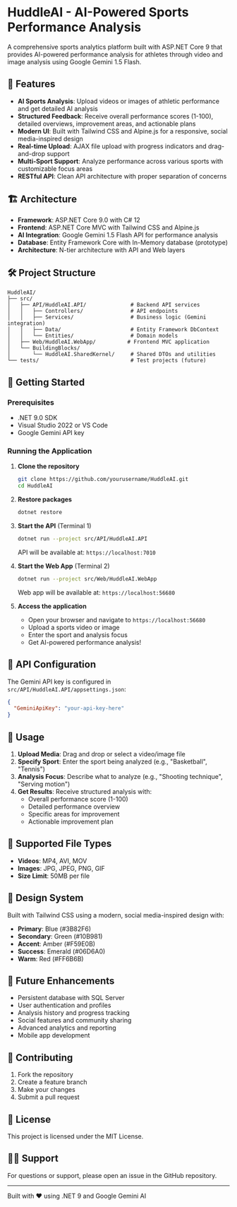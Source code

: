 # HuddleAI - AI-Powered Sports Performance Analysis

A comprehensive sports analytics platform built with ASP.NET Core 9 that provides AI-powered performance analysis for athletes through video and image analysis using Google Gemini 1.5 Flash.

## 🚀 Features

- **AI Sports Analysis**: Upload videos or images of athletic performance and get detailed AI analysis
- **Structured Feedback**: Receive overall performance scores (1-100), detailed overviews, improvement areas, and actionable plans
- **Modern UI**: Built with Tailwind CSS and Alpine.js for a responsive, social media-inspired design
- **Real-time Upload**: AJAX file upload with progress indicators and drag-and-drop support
- **Multi-Sport Support**: Analyze performance across various sports with customizable focus areas
- **RESTful API**: Clean API architecture with proper separation of concerns

## 🏗️ Architecture

- **Framework**: ASP.NET Core 9.0 with C# 12
- **Frontend**: ASP.NET Core MVC with Tailwind CSS and Alpine.js
- **AI Integration**: Google Gemini 1.5 Flash API for performance analysis
- **Database**: Entity Framework Core with In-Memory database (prototype)
- **Architecture**: N-tier architecture with API and Web layers

## 🛠️ Project Structure

```
HuddleAI/
├── src/
│   ├── API/HuddleAI.API/              # Backend API services
│   │   ├── Controllers/               # API endpoints
│   │   ├── Services/                  # Business logic (Gemini integration)
│   │   ├── Data/                      # Entity Framework DbContext
│   │   └── Entities/                  # Domain models
│   ├── Web/HuddleAI.WebApp/          # Frontend MVC application
│   └── BuildingBlocks/
│       └── HuddleAI.SharedKernel/     # Shared DTOs and utilities
└── tests/                             # Test projects (future)
```

## 🚀 Getting Started

### Prerequisites

- .NET 9.0 SDK
- Visual Studio 2022 or VS Code
- Google Gemini API key

### Running the Application

1. **Clone the repository**
   ```bash
   git clone https://github.com/yourusername/HuddleAI.git
   cd HuddleAI
   ```

2. **Restore packages**
   ```bash
   dotnet restore
   ```

3. **Start the API** (Terminal 1)
   ```bash
   dotnet run --project src/API/HuddleAI.API
   ```
   API will be available at: `https://localhost:7010`

4. **Start the Web App** (Terminal 2)
   ```bash
   dotnet run --project src/Web/HuddleAI.WebApp
   ```
   Web app will be available at: `https://localhost:56680`

5. **Access the application**
   - Open your browser and navigate to `https://localhost:56680`
   - Upload a sports video or image
   - Enter the sport and analysis focus
   - Get AI-powered performance analysis!

## 📝 API Configuration

The Gemini API key is configured in `src/API/HuddleAI.API/appsettings.json`:

```json
{
  "GeminiApiKey": "your-api-key-here"
}
```

## 🎯 Usage

1. **Upload Media**: Drag and drop or select a video/image file
2. **Specify Sport**: Enter the sport being analyzed (e.g., "Basketball", "Tennis")
3. **Analysis Focus**: Describe what to analyze (e.g., "Shooting technique", "Serving motion")
4. **Get Results**: Receive structured analysis with:
   - Overall performance score (1-100)
   - Detailed performance overview
   - Specific areas for improvement
   - Actionable improvement plan

## 🔧 Supported File Types

- **Videos**: MP4, AVI, MOV
- **Images**: JPG, JPEG, PNG, GIF
- **Size Limit**: 50MB per file

## 🎨 Design System

Built with Tailwind CSS using a modern, social media-inspired design with:

- **Primary**: Blue (#3B82F6)
- **Secondary**: Green (#10B981)
- **Accent**: Amber (#F59E0B)
- **Success**: Emerald (#06D6A0)
- **Warm**: Red (#FF6B6B)

## 🔮 Future Enhancements

- Persistent database with SQL Server
- User authentication and profiles
- Analysis history and progress tracking
- Social features and community sharing
- Advanced analytics and reporting
- Mobile app development

## 🤝 Contributing

1. Fork the repository
2. Create a feature branch
3. Make your changes
4. Submit a pull request

## 📄 License

This project is licensed under the MIT License.

## 🙋‍♂️ Support

For questions or support, please open an issue in the GitHub repository.

---

Built with ❤️ using .NET 9 and Google Gemini AI